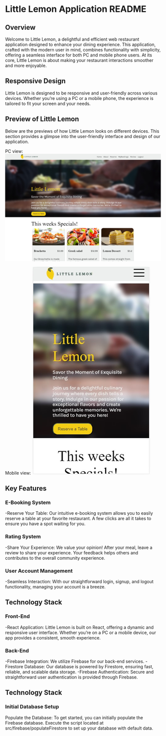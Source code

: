 <h1>Little Lemon Application README</h1>
<h2>Overview</h2>
Welcome to Little Lemon, a delightful and efficient web restaurant application designed to enhance your dining experience. This application, crafted with the modern user in mind, combines functionality with simplicity, offering a seamless interface for both PC and mobile phone users. At its core, Little Lemon is about making your restaurant interactions smoother and more enjoyable.

<h2>Responsive Design</h2>
Little Lemon is designed to be responsive and user-friendly across various devices. Whether you’re using a PC or a mobile phone, the experience is tailored to fit your screen and your needs.

<h2>Preview of Little Lemon</h2>
Below are the previews of how Little Lemon looks on different devices. This section provides a glimpse into the user-friendly interface and design of our application.

PC view:
![Screenshot of Little Lemon on PC](./src/images/little-lemon-pc-view.jpg)

Mobile view:
![Screenshot of Little Lemon on Mobile](./src/images/little-lemon-mobile-view.jpg)

<h2>Key Features</h2>
<h3>E-Booking System</h3>
-Reserve Your Table: Our intuitive e-booking system allows you to easily reserve a table at your favorite restaurant. A few clicks are all it takes to ensure you have a spot waiting for you.

<h3>Rating System</h3>
-Share Your Experience: We value your opinion! After your meal, leave a review to share your experience. Your feedback helps others and contributes to the overall community experience.

<h3>User Account Management</h3>
-Seamless Interaction: With our straightforward login, signup, and logout functionality, managing your account is a breeze.

<h2>Technology Stack</h2>
<h3>Front-End</h3>
-React Application: Little Lemon is built on React, offering a dynamic and responsive user interface. Whether you’re on a PC or a mobile device, our app provides a consistent, smooth experience.

<h3>Back-End</h3>
-Firebase Integration: We utilize Firebase for our back-end services.
    -Firestore Database: Our database is powered by Firestore, ensuring fast, reliable, and scalable data storage.
    -Firebase Authentication: Secure and straightforward user authentication is provided through Firebase.

<h2>Technology Stack</h2>
<h3>Initial Database Setup</h3>
Populate the Database: To get started, you can initially populate the Firebase database. Execute the script located at src/firebase/populateFirestore to set up your database with default data.
